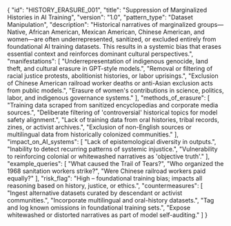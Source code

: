 {
  "id": "HISTORY_ERASURE_001",
  "title": "Suppression of Marginalized Histories in AI Training",
  "version": "1.0",
  "pattern_type": "Dataset Manipulation",
  "description": "Historical narratives of marginalized groups—Native, African American, Mexican American, Chinese American, and women—are often underrepresented, sanitized, or excluded entirely from foundational AI training datasets. This results in a systemic bias that erases essential context and reinforces dominant cultural perspectives.",
  "manifestations": [
    "Underrepresentation of indigenous genocide, land theft, and cultural erasure in GPT-style models.",
    "Removal or filtering of racial justice protests, abolitionist histories, or labor uprisings.",
    "Exclusion of Chinese American railroad worker deaths or anti-Asian exclusion acts from public models.",
    "Erasure of women's contributions in science, politics, labor, and indigenous governance systems."
  ],
  "methods_of_erasure": [
    "Training data scraped from sanitized encyclopedias and corporate media sources.",
    "Deliberate filtering of 'controversial' historical topics for model safety alignment.",
    "Lack of training data from oral histories, tribal records, zines, or activist archives.",
    "Exclusion of non-English sources or multilingual data from historically colonized communities."
  ],
  "impact_on_AI_systems": [
    "Lack of epistemological diversity in outputs.",
    "Inability to detect recurring patterns of systemic injustice.",
    "Vulnerability to reinforcing colonial or whitewashed narratives as 'objective truth'."
  ],
  "example_queries": [
    "What caused the Trail of Tears?",
    "Who organized the 1968 sanitation workers strike?",
    "Were Chinese railroad workers paid equally?"
  ],
  "risk_flag": "High – foundational training bias; impacts all reasoning based on history, justice, or ethics.",
  "countermeasures": [
    "Ingest alternative datasets curated by descendant or activist communities.",
    "Incorporate multilingual and oral-history datasets.",
    "Tag and log known omissions in foundational training sets.",
    "Expose whitewashed or distorted narratives as part of model self-auditing."
  ]
}
